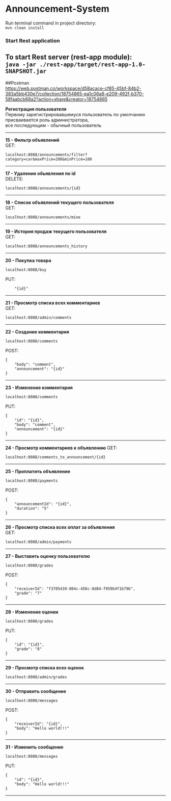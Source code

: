 # Announcement-System
Run terminal command in project directory:  
``
mvn clean install
``
### Start Rest application
To start Rest server (rest-app module):  
``
java -jar ./rest-app/target/rest-app-1.0-SNAPSHOT.jar
``
-----------------------------------------------------------------------------
##Postman  
[https://web.postman.co/workspace/d58acace-cf85-45bf-84b2-383a5bb430e7/collection/18754865-ea1c06a8-e209-492f-b370-58faabcb68a2?action=share&creator=18754865
](https://web.postman.co/workspace/d58acace-cf85-45bf-84b2-383a5bb430e7/collection/18754865-ea1c06a8-e209-492f-b370-58faabcb68a2?action=share&creator=18754865)

**Регистрация пользователя**   
Первому зарегистрировавшемуся пользователь по умолчанию присваивается роль администратора,  
все последующим - обычный пользователь


-----------------------------------------------------------------------------
**15 - Фильтр объявлений**  
GET:

    localhost:8088/announcements/filter?category=car&maxPrice=200&minPrice=100
-----------------------------------------------------------------------------
**17 - Удаление обьявления по id**  
DELETE:

    localhost:8088/announcements/{id}
-----------------------------------------------------------------------------
**18 - Список объявлений текущего пользователя**  
GET:

    localhost:8088/announcements/mine
-----------------------------------------------------------------------------
**19 - История продаж текущего пользователя**  
GET:

    localhost:8088/announcements_history
-----------------------------------------------------------------------------
**20 - Покупка товара**

    localhost:8088/buy
PUT:

        "{id}"
-----------------------------------------------------------------------------
**21 - Просмотр списка всех комментариев**  
GET:

    localhost:8088/admin/comments
-----------------------------------------------------------------------------
**22 - Создание комментария**

    localhost:8088/comments
POST:

    {
        "body": "comment",
        "announcement": "{id}"
    }
-----------------------------------------------------------------------------
**23 - Изменение комментария**

    localhost:8088/comments
PUT:

    {
        "id": "{id}",
        "body": "comment",
        "announcement": "{id}"
    }
-----------------------------------------------------------------------------
**24 - Просмотр комментариев к объявлению**
GET:

    localhost:8088/comments_to_announcement/{id}
-----------------------------------------------------------------------------
**25 - Проплатить объявление**

    localhost:8088/payments
POST:

    {
        "announcementId": "{id}",
        "duration": "5"
    }
-----------------------------------------------------------------------------
**26 - Просмотр списка всех оплат за объявления**  
GET:

    localhost:8088/admin/payments
-----------------------------------------------------------------------------
**27 - Выставить оценку пользователю**

    localhost:8088/grades
POST:

    {
        "receiverId": "f3705439-804c-456c-8d84-f959b4f1b79b",
        "grade": "7"
    }
-----------------------------------------------------------------------------
**28 - Изменение оценки**

    localhost:8088/grades
PUT:

    {
        "id": "{id}",
        "grade": "8"
    }
-----------------------------------------------------------------------------
**29 - Просмотр списка всех оценок**

    localhost:8088/admin/grades

-----------------------------------------------------------------------------
**30 - Отправить сообщение**

    localhost:8088/messages
POST:

    {
        "receiverId": "{id}",
        "body": "Hello world!!!"
    }
-----------------------------------------------------------------------------
**31 - Изменить сообщение**

    localhost:8088/messages
PUT:

    {
        "id": "{id}",
        "body": "Hello world!!!"
    }
-----------------------------------------------------------------------------
